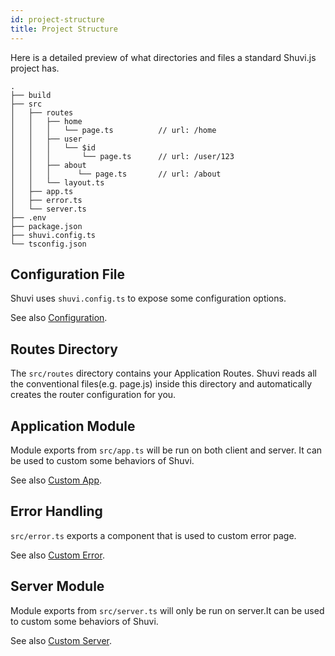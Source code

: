 ```yaml
---
id: project-structure
title: Project Structure
---
```


Here is a detailed preview of what directories and files a standard Shuvi.js project has.

```
.
├── build
├── src
│   ├── routes
│   │   ├── home
│   │   │   └── page.ts          // url: /home
│   │   ├── user
│   │   │   └── $id
│   │   │       └── page.ts      // url: /user/123
│   │   ├── about
│   │   │      └── page.ts       // url: /about
│   │   └── layout.ts
│   ├── app.ts
│   ├── error.ts
│   └── server.ts
├── .env
├── package.json
├── shuvi.config.ts
└── tsconfig.json
```

## Configuration File

Shuvi uses `shuvi.config.ts` to expose some configuration options.

See also [Configuration](../../reference/configuration/general.md).

## Routes Directory

The `src/routes` directory contains your Application Routes. Shuvi reads all the conventional files(e.g. page.js) inside this directory and automatically creates the router configuration for you.

## Application Module

Module exports from `src/app.ts` will be run on both client and server. It can be used to custom some behaviors of Shuvi.

See also [Custom App](../../guides/custom-behaviors/custom-app.md).

## Error Handling

`src/error.ts` exports a component that is used to custom error page.

See also [Custom Error](../../guides/custom-behaviors/custom-error.md).

## Server Module

Module exports from `src/server.ts` will only be run on server.It can be used to custom some behaviors of Shuvi.

See also [Custom Server](../../guides/custom-behaviors/custom-server.md).
